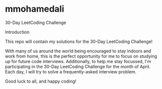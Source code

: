 # mmohamedali
30-Day LeetCoding Challenge

Introduction

This repo will contain my solutions for the 30-Day LeetCoding Challenge!

With many of us around the world being encouraged to stay indoors and work from home, this is the perfect opportunity for me to focus on studying up for future code interviews. Additionally, to help me stay focussed, I'm participating in the 30-Day LeetCoding Challenge for the month of April. Each day, I will try to solve a frequently-asked interview problem.

Good luck to all, and happy coding!